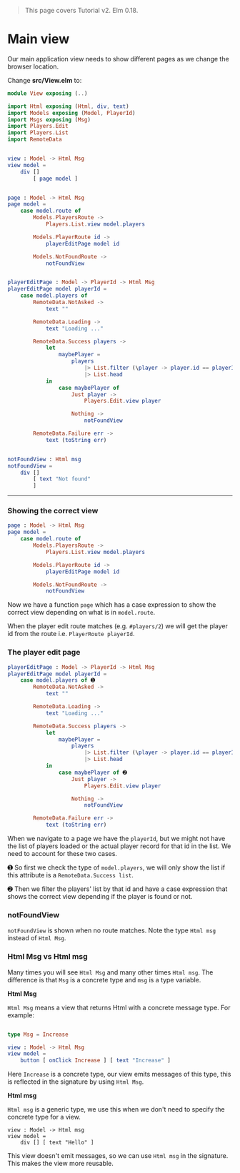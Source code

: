 > This page covers Tutorial v2. Elm 0.18.

# Main view

Our main application view needs to show different pages as we change the browser location.

Change __src/View.elm__ to:

```elm
module View exposing (..)

import Html exposing (Html, div, text)
import Models exposing (Model, PlayerId)
import Msgs exposing (Msg)
import Players.Edit
import Players.List
import RemoteData


view : Model -> Html Msg
view model =
    div []
        [ page model ]


page : Model -> Html Msg
page model =
    case model.route of
        Models.PlayersRoute ->
            Players.List.view model.players

        Models.PlayerRoute id ->
            playerEditPage model id

        Models.NotFoundRoute ->
            notFoundView


playerEditPage : Model -> PlayerId -> Html Msg
playerEditPage model playerId =
    case model.players of
        RemoteData.NotAsked ->
            text ""

        RemoteData.Loading ->
            text "Loading ..."

        RemoteData.Success players ->
            let
                maybePlayer =
                    players
                        |> List.filter (\player -> player.id == playerId)
                        |> List.head
            in
                case maybePlayer of
                    Just player ->
                        Players.Edit.view player

                    Nothing ->
                        notFoundView

        RemoteData.Failure err ->
            text (toString err)


notFoundView : Html msg
notFoundView =
    div []
        [ text "Not found"
        ]
```

---

### Showing the correct view

```elm
page : Model -> Html Msg
page model =
    case model.route of
        Models.PlayersRoute ->
            Players.List.view model.players

        Models.PlayerRoute id ->
            playerEditPage model id

        Models.NotFoundRoute ->
            notFoundView
```

Now we have a function `page` which has a case expression to show the correct view depending on what is in `model.route`.

When the player edit route matches (e.g. `#players/2`) we will get the player id from the route i.e. `PlayerRoute playerId`.

### The player edit page

```elm
playerEditPage : Model -> PlayerId -> Html Msg
playerEditPage model playerId =
    case model.players of ➊
        RemoteData.NotAsked ->
            text ""

        RemoteData.Loading ->
            text "Loading ..."

        RemoteData.Success players ->
            let
                maybePlayer =
                    players
                        |> List.filter (\player -> player.id == playerId)
                        |> List.head
            in
                case maybePlayer of ➋
                    Just player ->
                        Players.Edit.view player

                    Nothing ->
                        notFoundView

        RemoteData.Failure err ->
            text (toString err)
```

When we navigate to a page we have the `playerId`, but we might not have the list of players loaded or the actual player record for that id in the list. We need to account for these two cases. 

➊ So first we check the type of `model.players`, we will only show the list if this attribute is a `RemoteData.Success list`.

➋ Then we filter the players' list by that id and have a case expression that shows the correct view depending if the player is found or not.

### notFoundView

`notFoundView` is shown when no route matches. Note the type `Html msg` instead of `Html Msg`.

### Html Msg vs Html msg

Many times you will see `Html Msg` and many other times `Html msg`. The difference is that `Msg` is a concrete type and `msg` is a type variable.

__Html Msg__

`Html Msg` means a view that returns Html with a concrete message type. For example:

```elm

type Msg = Increase

view : Model -> Html Msg
view model =
    button [ onClick Increase ] [ text "Increase" ]
```

Here `Increase` is a concrete type, our view emits messages of this type, this is reflected in the signature by using `Html Msg`.

__Html msg__

`Html msg` is a generic type, we use this when we don't need to specify the concrete type for a view.

```
view : Model -> Html msg
view model =
    div [] [ text "Hello" ]
```

This view doesn't emit messages, so we can use `Html msg` in the signature. This makes the view more reusable.
